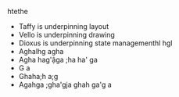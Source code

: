 htethe 

- Taffy is underpinning layout
- Vello is underpinning drawing
- Dioxus is underpinning state managementhl hgl
-  Aghalhg agha
-   Agha hag'ậga ;ha ha' ga
-   G a
-   Ghaha;h a;g
-   Agahga ;gha'gja ghah ga'g a
